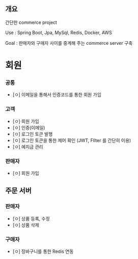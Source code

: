 ## 개요
간단한 commerce project

Use : Spring Boot, Jpa, MySql, Redis, Docker, AWS

Goal : 판매자와 구매자 사이를 중계해 주는 commerce server 구축

# 회원
### 공통
- [ㅇ] 이메일을 통해서 인증코드를 통한 회원 가입

### 고객
- [ㅇ] 회원 가입
- [ㅇ] 인증(이메일)
- [ㅇ] 로그인 토큰 발행
- [ㅇ] 로그인 토큰을 통한 제어 확인 (JWT, FIlter 를 간단히 이용)
- [ㅇ] 예치금 관리

### 판매자
- [ㅇ] 회원 가입

## 주문 서버

### 판매자
- [ㅇ] 상품 등록, 수정
- [ㅇ] 상품 삭제

### 구매자
- [ㅇ] 장바구니를 통한 Redis 연동